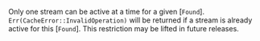 Only one stream can be active at a time for a given
[`Found`]. `Err(CacheError::InvalidOperation)` will be returned if a stream is
already active for this [`Found`]. This restriction may be lifted in future
releases.
